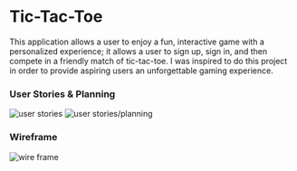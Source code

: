 # Tic-Tac-Toe

This application allows a user to enjoy a fun, interactive game with a personalized experience; it allows a user to sign up, sign in, and then compete in a friendly match of tic-tac-toe. I was inspired to do this project in order to provide aspiring users an unforgettable gaming experience.

### User Stories & Planning
![user stories](https://i.imgur.com/C9ZcT7s.jpg) 
![user stories/planning](https://i.imgur.com/PduM3JE.jpg)
### Wireframe
![wire frame](https://i.imgur.com/FJMLlv7.jpg)

